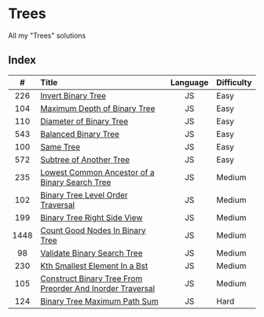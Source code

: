 # Trees

All my "Trees" solutions

## Index

| **#** | **Title**                                                           | **Language** | **Difficulty** |
| :---: | :------------------------------------------------------------------ | :----------: | :------------- |
|  226  | [Invert Binary Tree](226.js)                                        |      JS      | Easy           |
|  104  | [Maximum Depth of Binary Tree](104.js)                              |      JS      | Easy           |
|  110  | [Diameter of Binary Tree](110.js)                                   |      JS      | Easy           |
|  543  | [Balanced Binary Tree](543.js)                                      |      JS      | Easy           |
|  100  | [Same Tree](100.js)                                                 |      JS      | Easy           |
|  572  | [Subtree of Another Tree](572.js)                                   |      JS      | Easy           |
|  235  | [Lowest Common Ancestor of a Binary Search Tree](235.js)            |      JS      | Medium         |
|  102  | [Binary Tree Level Order Traversal](102.js)                         |      JS      | Medium         |
|  199  | [Binary Tree Right Side View](199.js)                               |      JS      | Medium         |
| 1448  | [Count Good Nodes In Binary Tree](1448.js)                          |      JS      | Medium         |
|  98   | [Validate Binary Search Tree](98.js)                                |      JS      | Medium         |
|  230  | [Kth Smallest Element In a Bst](230.js)                             |      JS      | Medium         |
|  105  | [Construct Binary Tree From Preorder And Inorder Traversal](105.js) |      JS      | Medium         |
|  124  | [Binary Tree Maximum Path Sum](124.js)                              |      JS      | Hard         |
